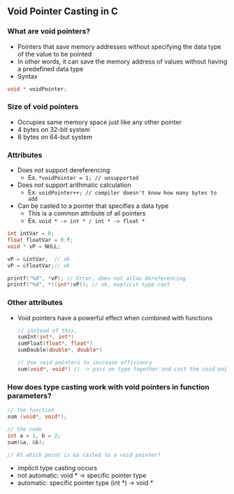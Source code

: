 ## Void Pointer Casting in C

### What are void pointers?
- Pointers that save memory addresses without specifying the data type of the value to be pointed
- In other words, it can save the memory address of values without having a predefined data type
- Syntax
```c
void * voidPointer;
```

### Size of void pointers 
- Occupies same memory space just like any other pointer
- 4 bytes on 32-bit system
- 8 bytes on 64-but system

### Attributes
- Does not support dereferencing
    - Ex. `*voidPointer = 1; // unsupported` 
- Does not support arithmatic calculation
    - Ex. `voidPointer++; // compiler doesn't know how many bytes to add`
- Can be casted to a pointer that specifies a data type
    - This is a common attribute of all pointers 
    - Ex. `void * -> int * / int * -> float *`
```c
int intVar = 0;
float floatVar = 0.f;
void * vP = NULL;

vP = &intVar;  // ok
vP = &floatVar;// ok

printf("%d", *vP); // Error, does not allow dereferencing
printf("%d", *((int*)vP)); // ok, explicit type cast
```

### Other attributes 
- Void pointers have a powerful effect when combined with functions
    
    ```c
    // instead of this,
    sumInt(int*, int*)
    sumFloat(float*, float*)
    sumDouble(double*, double*)
    
    // Use void pointers to increase efficiency
    sum(void*, void*) // -> pass on type together and cast the void pointer according to the type
    ```
    
### How does type casting work with void pointers in function parameters?
```c
// the function
sum (void*, void*);

// the code
int a = 1, b = 2;
sum(&a, &b);

// At which point is &a casted to a void pointer?
```
- implicit type casting occurs
- not automatic: void * -> specific pointer type
- automatic: specific pointer type (int *) -> void *